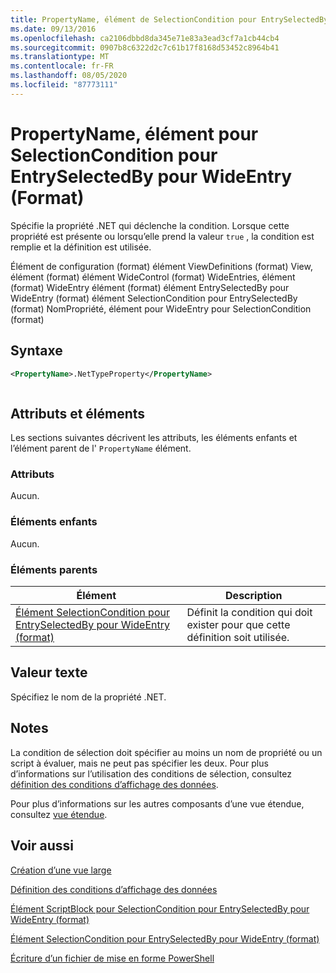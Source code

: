 ```yaml
---
title: PropertyName, élément de SelectionCondition pour EntrySelectedBy pour WideEntry (format) | Microsoft Docs
ms.date: 09/13/2016
ms.openlocfilehash: ca2106dbbd8da345e71e83a3ead3cf7a1cb44cb4
ms.sourcegitcommit: 0907b8c6322d2c7c61b17f8168d53452c8964b41
ms.translationtype: MT
ms.contentlocale: fr-FR
ms.lasthandoff: 08/05/2020
ms.locfileid: "87773111"
---
```

# <a name="propertyname-element-for-selectioncondition-for-entryselectedby-for-wideentry-format"></a>PropertyName, élément pour SelectionCondition pour EntrySelectedBy pour WideEntry (Format)

Spécifie la propriété .NET qui déclenche la condition. Lorsque cette propriété est présente ou lorsqu’elle prend la valeur `true` , la condition est remplie et la définition est utilisée.

Élément de configuration (format) élément ViewDefinitions (format) View, élément (format) élément WideControl (format) WideEntries, élément (format) WideEntry élément (format) élément EntrySelectedBy pour WideEntry (format) élément SelectionCondition pour EntrySelectedBy (format) NomPropriété, élément pour WideEntry pour SelectionCondition (format)

## <a name="syntax"></a>Syntaxe

```xml
<PropertyName>.NetTypeProperty</PropertyName>
```

```csharp

```

## <a name="attributes-and-elements"></a>Attributs et éléments

Les sections suivantes décrivent les attributs, les éléments enfants et l’élément parent de l' `PropertyName` élément.

### <a name="attributes"></a>Attributs

Aucun.

### <a name="child-elements"></a>Éléments enfants

Aucun.

### <a name="parent-elements"></a>Éléments parents

|Élément|Description|
|-------------|-----------------|
|[Élément SelectionCondition pour EntrySelectedBy pour WideEntry (format)](./selectioncondition-element-for-entryselectedby-for-widecontrol-format.md)|Définit la condition qui doit exister pour que cette définition soit utilisée.|

## <a name="text-value"></a>Valeur texte

Spécifiez le nom de la propriété .NET.

## <a name="remarks"></a>Notes

La condition de sélection doit spécifier au moins un nom de propriété ou un script à évaluer, mais ne peut pas spécifier les deux. Pour plus d’informations sur l’utilisation des conditions de sélection, consultez [définition des conditions d’affichage des données](./defining-conditions-for-displaying-data.md).

Pour plus d’informations sur les autres composants d’une vue étendue, consultez [vue étendue](./creating-a-wide-view.md).

## <a name="see-also"></a>Voir aussi

[Création d’une vue large](./creating-a-wide-view.md)

[Définition des conditions d’affichage des données](./defining-conditions-for-displaying-data.md)

[Élément ScriptBlock pour SelectionCondition pour EntrySelectedBy pour WideEntry (format)](./scriptblock-element-for-selectioncondition-for-entryselectedby-for-widecontrol-format.md)

[Élément SelectionCondition pour EntrySelectedBy pour WideEntry (format)](./selectioncondition-element-for-entryselectedby-for-widecontrol-format.md)

[Écriture d’un fichier de mise en forme PowerShell](./writing-a-powershell-formatting-file.md)
